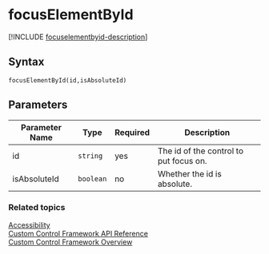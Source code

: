 # focusElementById

[!INCLUDE [focuselementbyid-description](includes/focuselementbyid-description.md)]

## Syntax

`focusElementById(id,isAbsoluteId)`

## Parameters

| Parameter Name|Type|Required|Description|
| ------------- |----|--------|-----------|
|id|`string`|yes|The id of the control to put focus on.|
|isAbsoluteId|`boolean`|no|Whether the id is absolute.|


### Related topics

[Accessibility](../accessibility.md)<br />
[Custom Control Framework API Reference](../index.md)<br />
[Custom Control Framework Overview](../../custom-control-framework-overview.md)<br />